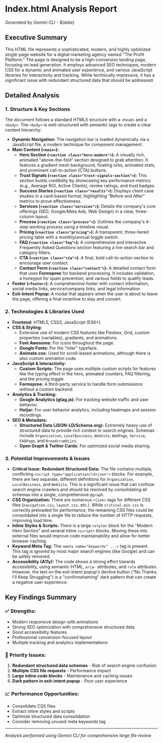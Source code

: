 # Index.html Analysis Report

*Generated by Gemini CLI - $(date)*

## Executive Summary

This HTML file represents a sophisticated, modern, and highly optimized single-page website for a digital marketing agency named "The Profit Platform." The page is designed to be a high-conversion landing page, focusing on lead generation. It employs advanced SEO techniques, modern CSS for a dynamic and animated user experience, and various JavaScript libraries for interactivity and tracking. While technically impressive, it has a significant issue with redundant structured data that should be addressed.

## Detailed Analysis

### 1. Structure & Key Sections

The document follows a standard HTML5 structure with a `<head>` and a `<body>`. The `<body>` is well-structured with semantic tags to create a clear content hierarchy:

*   **Dynamic Navigation:** The navigation bar is loaded dynamically via a JavaScript file, a modern technique for component management.
*   **Main Content (`<main>`):**
    *   **Hero Section (`<section class="hero-modern">`):** A visually rich, animated "above-the-fold" section designed to grab attention. It features a gradient mesh background, floating orbs, animated stats, and prominent call-to-action (CTA) buttons.
    *   **Trust Signals (`<section class="trust-signals-section">`):** This section builds credibility by showcasing key performance metrics (e.g., Average ROI, Active Clients), review ratings, and trust badges.
    *   **Success Stories (`<section class="results">`):** Displays client case studies in a card-based format, highlighting "Before and After" metrics to prove effectiveness.
    *   **Services (`<section class="services">`):** Details the company's core offerings (SEO, Google/Meta Ads, Web Design) in a clear, three-column layout.
    *   **Process (`<section class="process">`):** Outlines the company's 4-step working process using a timeline visual.
    *   **Pricing (`<section class="pricing">`):** A transparent, three-tiered pricing table with a monthly/annual toggle switch.
    *   **FAQ (`<section class="faq">`):** A comprehensive and interactive Frequently Asked Questions section featuring a live search bar and category filters.
    *   **CTA (`<section class="cta">`):** A final, bold call-to-action section to encourage user contact.
    *   **Contact Form (`<section class="contact">`):** A detailed contact form that uses **Formspree** for backend processing. It includes validation, a honeypot for spam prevention, and various fields to qualify leads.
*   **Footer (`<footer>`):** A comprehensive footer with contact information, social media links, service/company links, and legal information.
*   **Exit-Intent Popup:** A modal that appears when the user is about to leave the page, offering a final incentive to stay and convert.

### 2. Technologies & Libraries Used

*   **Frontend:** HTML5, CSS3, JavaScript (ES6+).
*   **CSS & Styling:**
    *   Extensive use of modern CSS features like Flexbox, Grid, custom properties (variables), gradients, and animations.
    *   **Font Awesome:** For icons throughout the page.
    *   **Google Fonts:** For the "Inter" typeface.
    *   **Animate.css:** Used for scroll-based animations, although there is also custom animation code.
*   **JavaScript & Interactivity:**
    *   **Custom Scripts:** The page uses multiple custom scripts for features like the typing effect in the hero, animated counters, FAQ filtering, and the pricing toggle.
    *   **Formspree:** A third-party service to handle form submissions without a custom backend.
*   **Analytics & Tracking:**
    *   **Google Analytics (gtag.js):** For tracking website traffic and user behavior.
    *   **Hotjar:** For user behavior analytics, including heatmaps and session recordings.
*   **SEO & Metadata:**
    *   **Structured Data (JSON-LD/Schema.org):** Extremely heavy use of structured data to provide rich context to search engines. Schemas include `Organization`, `LocalBusiness`, `WebSite`, `WebPage`, `Service`, `FAQPage`, and `BreadcrumbList`.
    *   **Open Graph & Twitter Cards:** For optimized social media sharing.

### 3. Potential Improvements & Issues

*   **Critical Issue: Redundant Structured Data:** The file contains multiple, conflicting `<script type="application/ld+json">` blocks. For example, there are two separate, different definitions for `Organization`, `LocalBusiness`, and `WebSite`. This is a significant issue that can confuse search engine crawlers and should be resolved by consolidating all schemas into a single, comprehensive `@graph`.
*   **CSS Organization:** There are numerous `<link>` tags for different CSS files (`navigation.css`, `layout.css`, etc.). While `critical.min.css` is correctly preloaded for performance, the remaining CSS files could be consolidated into a single file to reduce the number of HTTP requests, improving load time.
*   **Inline Styles & Scripts:** There is a large `<style>` block for the "Modern Hero Section" and several inline `<script>` blocks. Moving these into external files would improve code maintainability and allow for better browser caching.
*   **Keyword Meta Tag:** The `<meta name="keywords" ...>` tag is present. This tag is ignored by most major search engines (like Google) and can be safely removed.
*   **Accessibility (A11y):** The code shows a strong effort towards accessibility, using semantic HTML, `aria-` attributes, and `role` attributes. However, the text on the exit-intent popup's decline button ("No Thanks, I'll Keep Struggling") is a "confirmshaming" dark pattern that can create a negative user experience.

## Key Findings Summary

### ✅ Strengths:
- Modern responsive design with animations
- Strong SEO optimization with comprehensive structured data
- Good accessibility features
- Professional conversion-focused layout
- Multiple tracking and analytics implementations

### 🚨 Priority Issues:
1. **Redundant structured data schemas** - Risk of search engine confusion
2. **Multiple CSS file requests** - Performance impact
3. **Large inline code blocks** - Maintenance and caching issues
4. **Dark pattern in exit-intent popup** - Poor user experience

### 📈 Performance Opportunities:
- Consolidate CSS files
- Extract inline styles and scripts
- Optimize structured data consolidation
- Consider removing unused meta keywords tag

---

*Analysis performed using Gemini CLI for comprehensive large file review*